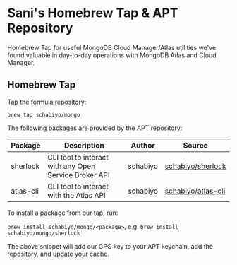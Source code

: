 # Sani's Homebrew Tap & APT Repository

Homebrew Tap for useful MongoDB Cloud Manager/Atlas utilities we've found valuable in day-to-day operations with MongoDB Atlas and Cloud Manager.

## Homebrew Tap

Tap the formula repository:
```plain
brew tap schabiyo/mongo
```


The following packages are provided by the APT repository:

| Package | Description | Author | Source |
| ------- | ----------- | ------ | ------ |
sherlock      | CLI tool to interact with any Open Service Broker API | schabiyo | [schabiyo/sherlock](https://github.com/schabiyo/sherlock)
atlas-cli   | CLI tool to interact with the Atlas API | schabiyo | [schabiyo/atlas-cli](https://github.com/mongo/atlas-cli)

To install a package from our tap, run:

`brew install schabiyo/mongo/<package>`, e.g. `brew install schabiyo/mongo/sherlock`

The above snippet will add our GPG key to your APT keychain, add the
repository, and update your cache.

